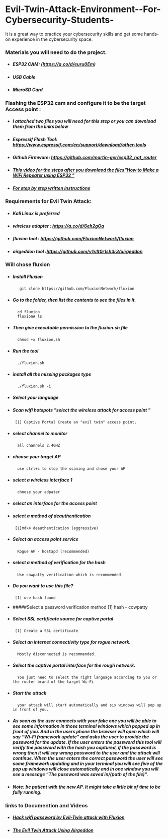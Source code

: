 # Evil-Twin-Attack-Environment--For-Cybersecurity-Students-
It is a great way to practice your cybersecurity skills and get some hands-on experience in the cybersecurity space.




### Materials you will need to do the project.
* ##### ESP32 CAM: (https://a.co/d/euru0Em)          
* ##### USB Cable
* ##### MicroSD Card

### Flashing the ESP32 cam and configure it to be the target Access point : 
* ##### I attached two files you will need for this step or you can download them from the links below 
* ##### Espressif Flash Tool: https://www.espressif.com/en/support/download/other-tools
* ##### Github Firmware: https://github.com/martin-ger/esp32_nat_router
* ##### [This video for the steps after you downlaod the files"How to Make a WiFi Repeater using ESP32 "](https://youtu.be/BP1Dz66faf4)
* ##### [For step by step written instructions](https://theiotprojects.com/portable-esp32-wifi-repeater/)

### Requirements for Evil Twin Attack: 
* ##### Kali Linux is preferred
* ##### wireless adapter : https://a.co/d/6eh2gOa
* ##### fluxion tool : https://github.com/FluxionNetwork/fluxion
* ##### airgeddon tool :https://github.com/v1s1t0r1sh3r3/airgeddon

### Will chose fluxion 
* #####  Install Fluxion
         git clone https://github.com/FluxionNetwork/fluxion
* ##### Go to the folder, then list the contents to see the files in it.
        cd fluxion
        fluxion# ls
* ##### Then give executable permission to the fluxion.sh file
        chmod +x fluxion.sh
* ##### Run the tool
        ./fluxion.sh
* ##### install all the missing packages type 
        ./fluxion.sh -i
* ##### Select your language 
* ##### Scan wifi hotspots "select the wireless attack for access point "
       [1] Captive Portal Create an "evil twin" access point.
* ##### select channel to monitor 
        all channels 2.4GHZ 
* ##### choose your target AP 
        use ctrl+c to stop the scaning and chose your AP
* ##### select a wireless interface 1
        choose your adpater
* ##### select an interface for the access point
* ##### select a method of deauthentication 
       [1]mdk4 deauthentication (aggressive)
* #####  Select an access point service
        Rogue AP - hostapd (recommended)
* ##### select a method of verification for the hash
        Use cowpatty verification which is recommended. 
* ##### Do you want to use this file?  
       [1] use hash found
* #####Select a password verification method 
       [1] hash - cowpatty
* ##### Select SSL certificate source for captive portal
       [1] Create a SSL certificate
* ##### Select an internet connectivity type for rogue network.
        Mostly disconnected is recommended.
* ##### Select the captive portal interface for the rough network.
        You just need to select the right language according to you or the router brand of the target Wi-Fi
* ##### Start the attack
        your attack will start automatically and six windows will pop up in front of you. 
* #####  As soon as the user connects with your fake one you will be able to see some information in those terminal windows which popped up in front of            you. And in the users phone the browser will open which will say “Wi-Fi framework update” and asks the user to provide the password for the              update. If the user enters the password this tool will verify the password with the hash you captured, if the password is wrong then it will say          wrong password to the user and the attack will continue. When the user enters the correct password the user will see some framework updating and          in your terminal you will see five of the pop up windows will close automatically and in one window you will see a message “The password was              saved in/(path of the file)”.
* ##### Note: be patient with the new AP. It might take a little bit of time to be fully running.

### links to Documention and Videos

* ##### [Hack wifi password by Evil-Twin attack with Fluxion ](https://anirbanroy.co.in/hack-wifi-password-by-evil-twin-attack-with-fluxion/)

* ##### [The Evil Twin Attack Using Airgeddon ](https://youtu.be/t4ZfZTNwOZE)


